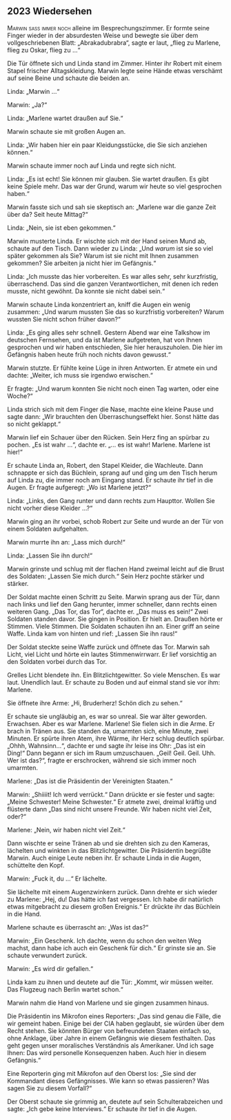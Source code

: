 ## **2023** Wiedersehen

<span style="font-variant:small-caps;">Marwin saß immer noch</span> alleine im Besprechungszimmer. Er formte seine Finger wieder in der absurdesten Weise und bewegte sie über dem vollgeschriebenen Blatt: „Abrakadubrabra“, sagte er laut, „flieg zu Marlene, flieg zu Oskar, flieg zu ...“

Die Tür öffnete sich und Linda stand im Zimmer.
Hinter ihr Robert mit einem Stapel frischer Alltagskleidung.
Marwin legte seine Hände etwas verschämt auf seine Beine und schaute die beiden an.

Linda: „Marwin ...“

Marwin: „Ja?“

Linda: „Marlene wartet draußen auf Sie.“

Marwin schaute sie mit großen Augen an.

Linda: „Wir haben hier ein paar Kleidungsstücke, die Sie sich anziehen können.“

Marwin schaute immer noch auf Linda und regte sich nicht.

Linda: „Es ist echt!
Sie können mir glauben.
Sie wartet draußen.
Es gibt keine Spiele mehr.
Das war der Grund, warum wir heute so viel gesprochen haben.“

Marwin fasste sich und sah sie skeptisch an: „Marlene war die ganze Zeit über da?
Seit heute Mittag?“

Linda: „Nein, sie ist eben gekommen.“

Marwin musterte Linda.
Er wischte sich mit der Hand seinen Mund ab, schaute auf den Tisch.
Dann wieder zu Linda: „Und _warum_ ist sie so viel später gekommen als Sie?
Warum ist sie nicht mit Ihnen zusammen gekommen? Sie arbeiten ja nicht hier im Gefängnis.“

Linda: „Ich musste das hier vorbereiten.
Es war alles sehr, sehr kurzfristig, überraschend.
Das sind die ganzen Verantwortlichen, mit denen ich reden musste, nicht gewöhnt.
Da konnte sie nicht dabei sein.“

Marwin schaute Linda konzentriert an, kniff die Augen ein wenig zusammen: „Und warum mussten Sie das so kurzfristig vorbereiten?
Warum wussten Sie nicht schon früher davon?“

Linda: „Es ging alles sehr schnell.
Gestern Abend war eine Talkshow im deutschen Fernsehen, und da ist Marlene aufgetreten, hat von Ihnen gesprochen und wir haben entschieden, Sie hier herauszuholen.
Die hier im Gefängnis haben heute früh noch nichts davon gewusst.“

Marwin stutzte.
Er fühlte keine Lüge in ihren Antworten.
Er atmete ein und dachte: „Weiter, ich muss sie irgendwo erwischen.“

Er fragte: „Und warum konnten Sie nicht noch einen Tag warten, oder eine Woche?“

Linda strich sich mit dem Finger die Nase, machte eine kleine Pause und sagte dann: „Wir brauchten den Überraschungseffekt hier.
Sonst hätte das so nicht geklappt.“

Marwin lief ein Schauer über den Rücken.
Sein Herz fing an spürbar zu pochen.
„Es ist wahr ...“, dachte er.
„... es ist wahr!
Marlene.
Marlene ist hier!“

Er schaute Linda an, Robert, den Stapel Kleider, die Wachleute.
Dann schnappte er sich das Büchlein, sprang auf und ging um den Tisch herum auf Linda zu, die immer noch am Eingang stand.
Er schaute ihr tief in die Augen.
Er fragte aufgeregt: „Wo ist Marlene jetzt?“

Linda: „Links, den Gang runter und dann rechts zum Haupttor.
Wollen Sie nicht vorher diese Kleider ...?“

Marwin ging an ihr vorbei, schob Robert zur Seite und wurde an der Tür von einem Soldaten aufgehalten.

Marwin murrte ihn an: „Lass mich durch!“

Linda: „Lassen Sie ihn durch!“

Marwin grinste und schlug mit der flachen Hand zweimal leicht auf die Brust des Soldaten: „Lassen Sie mich durch.“
Sein Herz pochte stärker und stärker.

Der Soldat machte einen Schritt zu Seite.
Marwin sprang aus der Tür, dann nach links und lief den Gang herunter, immer schneller, dann rechts einen weiteren Gang.
„Das Tor, das Tor“, dachte er.
„Das muss es sein!“ Zwei Soldaten standen davor.
Sie gingen in Position.
Er hielt an.
Draußen hörte er Stimmen.
Viele Stimmen.
Die Soldaten schauten ihn an.
Einer griff an seine Waffe.
Linda kam von hinten und rief: „Lassen Sie ihn raus!“

Der Soldat steckte seine Waffe zurück und öffnete das Tor.
Marwin sah Licht, viel Licht und hörte ein lautes Stimmenwirrwarr.
Er lief vorsichtig an den Soldaten vorbei durch das Tor.

Grelles Licht blendete ihn.
Ein Blitzlichtgewitter.
So viele Menschen.
Es war laut.
Unendlich laut.
Er schaute zu Boden und auf einmal stand sie vor ihm: Marlene.

Sie öffnete ihre Arme: „Hi, Bruderherz!
Schön dich zu sehen.“

Er schaute sie ungläubig an, es war so unreal.
Sie war älter geworden.
Erwachsen.
Aber es war Marlene.
Marlene!
Sie fielen sich in die Arme.
Er brach in Tränen aus.
Sie standen da, umarmten sich, eine Minute, zwei Minuten.
Er spürte ihren Atem, ihre Wärme, ihr Herz schlug deutlich spürbar.
„Ohhh, Wahnsinn...“, dachte er und sagte ihr leise ins Ohr: „Das ist ein Ding!“ Dann begann er sich im Raum umzuschauen.
„Geil!
Geil.
Geil.
Uhh.
Wer ist das?“, fragte er erschrocken, während sie sich immer noch umarmten.

Marlene: „Das ist die Präsidentin der Vereinigten Staaten.“

Marwin: „Shiiiit!
Ich werd verrückt.“ Dann drückte er sie fester und sagte: „Meine Schwester! Meine Schwester.“
Er atmete zwei, dreimal kräftig und flüsterte dann „Das sind nicht unsere Freunde.
Wir haben nicht viel Zeit, oder?“

Marlene: „Nein, wir haben nicht viel Zeit.“

Dann wischte er seine Tränen ab und sie drehten sich zu den Kameras, lächelten und winkten in das Blitzlichtgewitter.
Die Präsidentin begrüßte Marwin. Auch einige Leute neben ihr. Er schaute Linda in die Augen, schüttelte den Kopf.

Marwin: „Fuck it, du ...“ Er lächelte.

Sie lächelte mit einem Augenzwinkern zurück.
Dann drehte er sich wieder zu Marlene: „Hej, du!
Das hätte ich fast vergessen.
Ich habe dir natürlich etwas mitgebracht zu diesem großen Ereignis.“
Er drückte ihr das Büchlein in die Hand.

Marlene schaute es überrascht an: „Was ist das?“

Marwin: „Ein Geschenk.
Ich dachte, wenn du schon den weiten Weg machst, dann habe ich auch ein Geschenk für dich.“
Er grinste sie an.
Sie schaute verwundert zurück.

Marwin: „Es wird dir gefallen.“

Linda kam zu ihnen und deutete auf die Tür: „Kommt, wir müssen weiter.
Das Flugzeug nach Berlin wartet schon.“

Marwin nahm die Hand von Marlene und sie gingen zusammen hinaus.

Die Präsidentin ins Mikrofon eines Reporters: „Das sind genau die Fälle, die wir gemeint haben.
Einige bei der CIA haben geglaubt, sie würden über dem Recht stehen.
Sie könnten Bürger von befreundeten Staaten einfach so, ohne Anklage, über Jahre in einem Gefängnis wie diesem festhalten.
Das geht gegen unser moralisches Verständnis als Amerikaner.
Und ich sage Ihnen: Das wird personelle Konsequenzen haben.
Auch hier in diesem Gefängnis.“

Eine Reporterin ging mit Mikrofon auf den Oberst los: „Sie sind der Kommandant dieses Gefängnisses.
Wie kann so etwas passieren?
Was sagen Sie zu diesem Vorfall?“

Der Oberst schaute sie grimmig an, deutete auf sein Schulterabzeichen und sagte: „Ich gebe keine Interviews.“
Er schaute ihr tief in die Augen.
